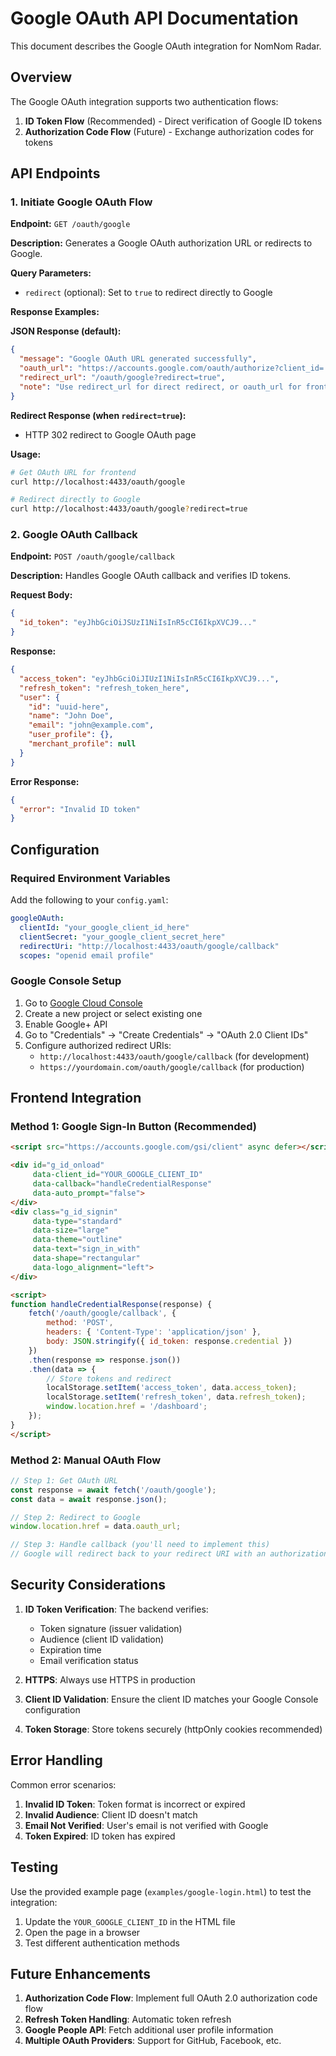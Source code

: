 # Google OAuth API Documentation

This document describes the Google OAuth integration for NomNom Radar.

## Overview

The Google OAuth integration supports two authentication flows:
1. **ID Token Flow** (Recommended) - Direct verification of Google ID tokens
2. **Authorization Code Flow** (Future) - Exchange authorization codes for tokens

## API Endpoints

### 1. Initiate Google OAuth Flow

**Endpoint:** `GET /oauth/google`

**Description:** Generates a Google OAuth authorization URL or redirects to Google.

**Query Parameters:**
- `redirect` (optional): Set to `true` to redirect directly to Google

**Response Examples:**

**JSON Response (default):**
```json
{
  "message": "Google OAuth URL generated successfully",
  "oauth_url": "https://accounts.google.com/oauth/authorize?client_id=...&redirect_uri=...&scope=...&response_type=code",
  "redirect_url": "/oauth/google?redirect=true",
  "note": "Use redirect_url for direct redirect, or oauth_url for frontend implementation"
}
```

**Redirect Response (when `redirect=true`):**
- HTTP 302 redirect to Google OAuth page

**Usage:**
```bash
# Get OAuth URL for frontend
curl http://localhost:4433/oauth/google

# Redirect directly to Google
curl http://localhost:4433/oauth/google?redirect=true
```

### 2. Google OAuth Callback

**Endpoint:** `POST /oauth/google/callback`

**Description:** Handles Google OAuth callback and verifies ID tokens.

**Request Body:**
```json
{
  "id_token": "eyJhbGciOiJSUzI1NiIsInR5cCI6IkpXVCJ9..."
}
```

**Response:**
```json
{
  "access_token": "eyJhbGciOiJIUzI1NiIsInR5cCI6IkpXVCJ9...",
  "refresh_token": "refresh_token_here",
  "user": {
    "id": "uuid-here",
    "name": "John Doe",
    "email": "john@example.com",
    "user_profile": {},
    "merchant_profile": null
  }
}
```

**Error Response:**
```json
{
  "error": "Invalid ID token"
}
```

## Configuration

### Required Environment Variables

Add the following to your `config.yaml`:

```yaml
googleOAuth:
  clientId: "your_google_client_id_here"
  clientSecret: "your_google_client_secret_here"
  redirectUri: "http://localhost:4433/oauth/google/callback"
  scopes: "openid email profile"
```

### Google Console Setup

1. Go to [Google Cloud Console](https://console.cloud.google.com/)
2. Create a new project or select existing one
3. Enable Google+ API
4. Go to "Credentials" → "Create Credentials" → "OAuth 2.0 Client IDs"
5. Configure authorized redirect URIs:
   - `http://localhost:4433/oauth/google/callback` (for development)
   - `https://yourdomain.com/oauth/google/callback` (for production)

## Frontend Integration

### Method 1: Google Sign-In Button (Recommended)

```html
<script src="https://accounts.google.com/gsi/client" async defer></script>

<div id="g_id_onload"
     data-client_id="YOUR_GOOGLE_CLIENT_ID"
     data-callback="handleCredentialResponse"
     data-auto_prompt="false">
</div>
<div class="g_id_signin"
     data-type="standard"
     data-size="large"
     data-theme="outline"
     data-text="sign_in_with"
     data-shape="rectangular"
     data-logo_alignment="left">
</div>

<script>
function handleCredentialResponse(response) {
    fetch('/oauth/google/callback', {
        method: 'POST',
        headers: { 'Content-Type': 'application/json' },
        body: JSON.stringify({ id_token: response.credential })
    })
    .then(response => response.json())
    .then(data => {
        // Store tokens and redirect
        localStorage.setItem('access_token', data.access_token);
        localStorage.setItem('refresh_token', data.refresh_token);
        window.location.href = '/dashboard';
    });
}
</script>
```

### Method 2: Manual OAuth Flow

```javascript
// Step 1: Get OAuth URL
const response = await fetch('/oauth/google');
const data = await response.json();

// Step 2: Redirect to Google
window.location.href = data.oauth_url;

// Step 3: Handle callback (you'll need to implement this)
// Google will redirect back to your redirect URI with an authorization code
```

## Security Considerations

1. **ID Token Verification**: The backend verifies:
   - Token signature (issuer validation)
   - Audience (client ID validation)
   - Expiration time
   - Email verification status

2. **HTTPS**: Always use HTTPS in production

3. **Client ID Validation**: Ensure the client ID matches your Google Console configuration

4. **Token Storage**: Store tokens securely (httpOnly cookies recommended)

## Error Handling

Common error scenarios:

1. **Invalid ID Token**: Token format is incorrect or expired
2. **Invalid Audience**: Client ID doesn't match
3. **Email Not Verified**: User's email is not verified with Google
4. **Token Expired**: ID token has expired

## Testing

Use the provided example page (`examples/google-login.html`) to test the integration:

1. Update the `YOUR_GOOGLE_CLIENT_ID` in the HTML file
2. Open the page in a browser
3. Test different authentication methods

## Future Enhancements

1. **Authorization Code Flow**: Implement full OAuth 2.0 authorization code flow
2. **Refresh Token Handling**: Automatic token refresh
3. **Google People API**: Fetch additional user profile information
4. **Multiple OAuth Providers**: Support for GitHub, Facebook, etc.
